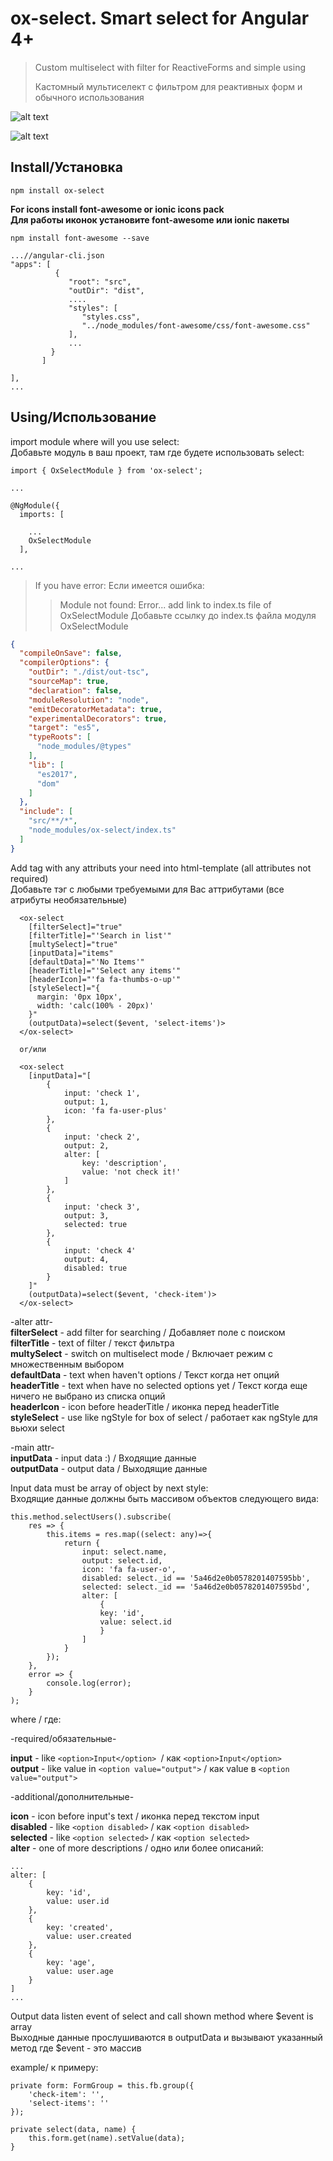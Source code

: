 # ox-select. Smart select for Angular 4+


> Custom multiselect with filter for ReactiveForms and simple using
>
> Кастомный мультиселект с фильтром для реактивных форм и обычного использования


![alt text](src/assets/select_1.jpg)

![alt text](src/assets/select_2.jpg)

## Install/Установка

```
npm install ox-select
```

**For icons install font-awesome or ionic icons pack**  
**Для работы иконок установите font-awesome или ionic пакеты**  

```
npm install font-awesome --save

...//angular-cli.json
"apps": [
          {
             "root": "src",
             "outDir": "dist",
             ....
             "styles": [
                "styles.css",
                "../node_modules/font-awesome/css/font-awesome.css"
             ],
             ...
         }
       ]

],
...
```

## Using/Использование

import module where will you use select:  
Добавьте модуль в ваш проект, там где будете использовать select:  

```
import { OxSelectModule } from 'ox-select';

...

@NgModule({
  imports: [
    
    ...
    OxSelectModule
  ],

...
```

> If you have error:
> Если имеется ошибка:
> > Module not found: Error...
> add link to index.ts file of OxSelectModule
> Добавьте ссылку до index.ts файла модуля OxSelectModule


```//tsconfig.json
{
  "compileOnSave": false,
  "compilerOptions": {
    "outDir": "./dist/out-tsc",
    "sourceMap": true,
    "declaration": false,
    "moduleResolution": "node",
    "emitDecoratorMetadata": true,
    "experimentalDecorators": true,
    "target": "es5",
    "typeRoots": [
      "node_modules/@types"
    ],
    "lib": [
      "es2017",
      "dom"
    ]
  },
  "include": [
    "src/**/*",
    "node_modules/ox-select/index.ts"
  ]
}
```

Add tag <ox-select> with any attributs your need into html-template (all attributes not required)  
Добавьте тэг <ox-select> с любыми требуемыми для Вас аттрибутами (все атрибуты необязательные)  


```
  <ox-select
    [filterSelect]="true"
    [filterTitle]="'Search in list'"
    [multySelect]="true"
    [inputData]="items"
    [defaultData]="'No Items'"
    [headerTitle]="'Select any items'"
    [headerIcon]="'fa fa-thumbs-o-up'"
    [styleSelect]="{
      margin: '0px 10px',
      width: 'calc(100% - 20px)'
    }"
    (outputData)=select($event, 'select-items')>
  </ox-select>

  or/или

  <ox-select
    [inputData]="[
        {
            input: 'check 1',
            output: 1,
            icon: 'fa fa-user-plus'
        },
        {
            input: 'check 2',
            output: 2,
            alter: [
                key: 'description',
                value: 'not check it!'
            ]
        },
        {
            input: 'check 3',
            output: 3,
            selected: true
        },
        {
            input: 'check 4'
            output: 4,
            disabled: true
        }
    ]"
    (outputData)=select($event, 'check-item')>
  </ox-select>

```


-alter attr-  
**filterSelect** - add filter for searching / Добавляет поле с поиском  
**filterTitle** - text of filter / текст фильтра   
**multySelect** - switch on multiselect mode / Включает режим с множественным выбором  
**defaultData** - text when haven't options / Текст когда нет опций  
**headerTitle** - text when have no selected options yet / Текст когда еще ничего не выбрано из списка опций  
**headerIcon** - icon before headerTitle / иконка перед headerTitle  
**styleSelect** - use like ngStyle for box of select / работает как ngStyle для вьюхи select  

-main attr-  
**inputData** - input data :) / Входящие данные  
**outputData** - output data / Выходящие данные  

Input data must be array of object by next style:  
Входящие данные должны быть массивом объектов следующего вида:  

```
this.method.selectUsers().subscribe(
    res => {
        this.items = res.map((select: any)=>{
            return {
                input: select.name,
                output: select.id,
                icon: 'fa fa-user-o',
                disabled: select._id == '5a46d2e0b0578201407595bb',
                selected: select._id == '5a46d2e0b0578201407595bd',
                alter: [
                    {
                    key: 'id',
                    value: select.id
                    }
                ]
            }
        });
    }, 
    error => {
        console.log(error);
    }
);

```

where / где:  

-required/обязательные-  

**input** - like `<option>Input</option> `/ как `<option>Input</option>`  
**output** - like value in `<option value="output">` / как value в `<option value="output">`  

-additional/дополнительные-  

**icon** - icon before input's text / иконка перед текстом input  
**disabled** - like `<option disabled>` / как `<option disabled>`   
**selected** - like `<option selected>` / как `<option selected>`   
**alter** - one of more descriptions / одно или более описаний:  

```
...
alter: [
    {
        key: 'id',
        value: user.id
    },
    {
        key: 'created',
        value: user.created
    },
    {
        key: 'age',
        value: user.age
    }
]
...
```

Output data listen event of select and call shown method where $event is array  
Выходные данные прослушиваются в outputData и вызывают указанный метод где $event - это массив   

example/ к примеру:  

```
private form: FormGroup = this.fb.group({
    'check-item': '',
    'select-items': ''
});

private select(data, name) {
    this.form.get(name).setValue(data);
}

```
